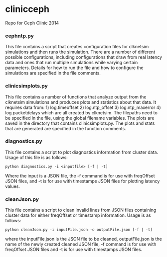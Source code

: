 clinicceph
==========

Repo for Ceph Clinic 2014


### cephntp.py

This file contains a script that creates configuration files for clknetsim
simulations and then runs the simulation. There are a number of different
possible configurations, including configurations that draw from real latency
data and ones that run multiple simulations while varying certain parameters.
Details for how to run the file and how to configure the simulations are
specified in the file comments.


### clinicsimplots.py

This file contains a number of functions that analyze output from the clknetsim
simulations and produces plots and statistics about that data. It requires
data from:
    1) log.timeoffset
    2) log.ntp_offset
    3) log.ntp_maxerror
    4) log.packetdelays
which are all created by clknetsim. The filepaths need to be specified in the
file, using the global filename variables. The plots are saved in the directory
that contains clinicsimplots.py. The plots and stats that are generated are 
specified in the function comments.

### diagnostics.py

This file contains a script to plot diagnostics information from cluster data. 
Usage of this file is as follows:

`python diagnostics.py -i <inputfile> [-f | -t]`

Where the input is a JSON file, the -f command is for use with freqOffset 
JSON files, and -t is for use with timestamps JSON files for plotting 
latency values.

### cleanJson.py

This file contains a script to clean invalid lines from JSON files containing 
cluster data for either freqOffset or timestamp information. 
Usage is as follows:

`python cleanJson.py -i inputFile.json -o outputFile.json [-f | -t]`

where the inputFile.json is the JSON file to be cleaned, outputFile.json is 
the name of the newly created cleaned JSON file, -f command is for use with 
freqOffset JSON files and -t is for use with timestamps JSON files.

